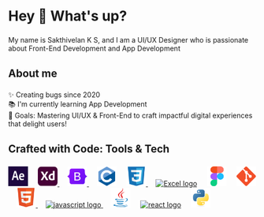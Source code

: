 <h1 align="left">Hey 👋 What's up?</h1>

###

<p align="left">My name is Sakthivelan K S, and I am a UI/UX Designer who is passionate about Front-End Development and App Development</p>

###

<h2 align="left">About me</h2>

###

<p align="left">✨ Creating bugs since 2020<br>📚 I'm currently learning App Development<br>🎯 Goals: Mastering UI/UX & Front-End to craft impactful digital experiences that delight users!<br></p>

###

<h2 align="left">Crafted with Code: Tools & Tech</h2>

###

<div align="left">
  <a href="https://www.adobe.com/in/products/aftereffects.html" target="blank"><img src="https://github.com/devicons/devicon/blob/v2.15.1/icons/aftereffects/aftereffects-plain.svg" height="40" alt="After Effects logo" /></a>
  <img width="12" />
  <a href="https://helpx.adobe.com/xd/get-started.html" target="blank"><img src="https://github.com/devicons/devicon/blob/v2.15.1/icons/xd/xd-plain.svg" height="40" alt="Adobe Xd logo" /> </a>
  <img width="12" />
  <a href="https://getbootstrap.com/" target="blank"><img src="https://github.com/devicons/devicon/blob/v2.15.1/icons/bootstrap/bootstrap-original.svg" height="40" alt="Bootstap logo" /> </a>
  <img width="12" />
  <a href="https://devdocs.io/c/" target="blank"><img src="https://github.com/devicons/devicon/blob/v2.15.1/icons/c/c-original.svg" height="40" alt="C logo" /></a>
  <img width="12" />
  <a href="https://devdocs.io/css/" target="blank"><img src="https://github.com/devicons/devicon/blob/v2.15.1/icons/css3/css3-original.svg" height="40" alt="css3 logo" /> </a>
  <img width="12" />
  <a href="https://www.microsoft.com/en-in/microsoft-365/excel" target="blank"><img src="https://github.com/sempostma/office365-icons/blob/master/png/1024/excel.png" height="40" alt="Excel logo" /></a>
  <img width="12" />
  <a href="https://www.figma.com/" target="blank"><img src="https://github.com/devicons/devicon/blob/v2.15.1/icons/figma/figma-original.svg" height="40" alt="Figma logo" /></a>
  <img width="12" />
  <a href="https://git-scm.com/" target="blank"><img src="https://github.com/devicons/devicon/blob/v2.15.1/icons/git/git-original.svg" height="40" alt="Git logo"  /> </a>
  <img width="12" />
  <a href="https://devdocs.io/html/" target="blank"><img src="https://github.com/devicons/devicon/blob/v2.15.1/icons/html5/html5-original.svg" height="40" alt="html logo"  /> </a>
  <img width="12" />
  <a href="https://devdocs.io/javascript/" target="blank"><img src="https://cdn.jsdelivr.net/gh/devicons/devicon/icons/javascript/javascript-original.svg" height="40" alt="javascript logo"  /> </a>
  <img width="12" /> 
  <a href="https://docs.oracle.com/en/java/" target="blank"><img src="https://github.com/devicons/devicon/blob/v2.15.1/icons/java/java-original.svg" height="40" alt="java logo" /></a>
  <img width="12" />
  <a href="https://react.dev/" target="blank"><img src="https://cdn.jsdelivr.net/gh/devicons/devicon/icons/react/react-original.svg" height="40" alt="react logo"  /></a>
  <img width="12" />
  <a href="https://www.python.org/doc/" target="blank"><img src="https://github.com/devicons/devicon/blob/v2.15.1/icons/python/python-original.svg" height="40" alt="Python logo" /></a>
  <img width="12" />
</div>

###
